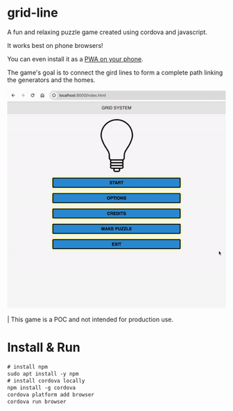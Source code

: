 # grid-line
A fun and relaxing puzzle game created using cordova and javascript.

It works best on phone browsers!

You can even install it as a [PWA on your phone](https://www.cdc.gov/niosh/mining/tools/installpwa.html#:~:text=Installing%20a%20PWA%20on%20Android&text=First%2C%20navigate%20to%20the%20site%20in%20Chrome.,available%20on%20your%20home%20screen.).

The game's goal is to connect the gird lines to form a complete path linking the generators and the homes.

![Animation](animation.gif)

| This game is a POC and not intended for production use.

# Install & Run
```
# install npm
sudo apt install -y npm
# install cordova locally
npm install -g cordova
cordova platform add browser
cordova run browser
```
